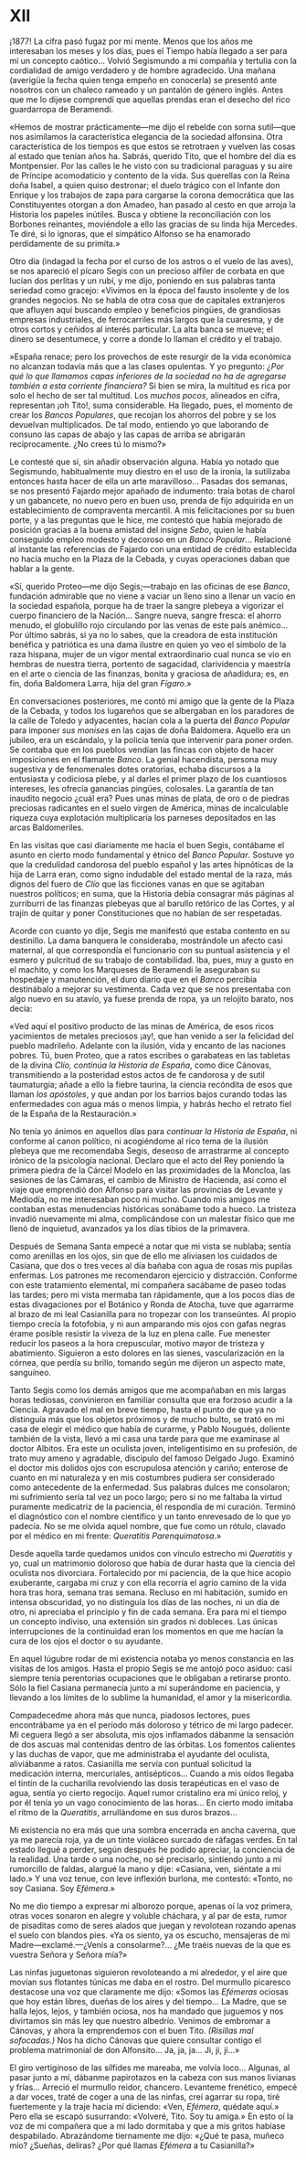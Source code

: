 # XII

¡1877! La cifra pasó fugaz por mi mente. Menos que los años me
interesaban los meses y los días, pues el Tiempo había llegado a ser
para mí un concepto caótico... Volvió Segismundo a mi compañía y
tertulia con la cordialidad de amigo verdadero y de hombre agradecido.
Una mañana (averigüe la fecha quien tenga empeño en conocerla) se
presentó ante nosotros con un chaleco rameado y un pantalón de género
inglés. Antes que me lo dijese comprendí que aquellas prendas eran el
desecho del rico guardarropa de Beramendi.

«Hemos de mostrar prácticamente—me dijo el rebelde con sorna sutil—que nos
asimilamos la característica elegancia de la sociedad alfonsina. Otra
característica de los tiempos es que estos se retrotraen y vuelven las cosas al
estado que tenían años ha. Sabrás, querido Tito, que el hombre del día es
Montpensier. Por las calles le he visto con su tradicional paraguas y su aire
de Príncipe acomodaticio y contento de la vida. Sus querellas con la Reina doña
Isabel, a quien quiso destronar; el duelo trágico con el Infante don Enrique
y los trabajos de zapa para cargarse la corona democrática que las
Constituyentes otorgan a don Amadeo, han pasado al cesto en que arroja la
Historia los papeles inútiles. Busca y obtiene la reconciliación con los
Borbones reinantes, moviéndole a ello las gracias de su linda hija Mercedes. Te
diré, si lo ignoras, que el simpático Alfonso se ha enamorado perdidamente de
su primita.»

Otro día (indagad la fecha por el curso de los astros o el vuelo de las
aves), se nos apareció el pícaro Segis con un precioso alfiler de
corbata en que lucían dos perlitas y un rubí, y me dijo, poniendo en sus
palabras tanta seriedad como gracejo: «Vivimos en la época del fausto
insolente y de los grandes negocios. No se habla de otra cosa que de
capitales extranjeros que afluyen aquí buscando empleo y beneficios
pingües, de grandiosas empresas industriales, de ferrocarriles más
largos que la cuaresma, y de otros cortos y ceñidos al interés
particular. La alta banca se mueve; el dinero se desentumece, y corre a
donde lo llaman el crédito y el trabajo.

»España renace; pero los provechos de este resurgir de la vida económica
no alcanzan todavía más que a las clases opulentas. Y yo pregunto: *¿Por
qué lo que llamamos capas inferiores de la sociedad no ha de agregarse
también a esta corriente financiera?* Si bien se mira, la multitud es
rica por solo el hecho de ser tal multitud. Los *muchos pocos*,
alineados en cifra, representan ¡oh Tito!, suma considerable. Ha
llegado, pues, el momento de crear los *Bancos Populares*, que recojan
los ahorros del pobre y se los devuelvan multiplicados. De tal modo,
entiendo yo que laborando de consuno las capas de abajo y las capas de
arriba se abrigarán recíprocamente. ¿No crees tú lo mismo?»

Le contesté que sí, sin añadir observación alguna. Había yo notado que
Segismundo, habitualmente muy diestro en el uso de la ironía, la
sutilizaba entonces hasta hacer de ella un arte maravilloso... Pasadas
dos semanas, se nos presentó Fajardo mejor apañado de indumento: traía
botas de charol y un gabancete, no nuevo pero en buen uso, prenda de
fijo adquirida en un establecimiento de compraventa mercantil. A mis
felicitaciones por su buen porte, y a las preguntas que le hice, me
contestó que había mejorado de posición gracias a la buena amistad del
insigne *Sebo*, quien le había conseguido empleo modesto y decoroso en
un *Banco Popular*... Relacioné al instante las referencias de Fajardo
con una entidad de crédito establecida no hacía mucho en la Plaza de la
Cebada, y cuyas operaciones daban que hablar a la gente.

«Sí, querido Proteo—me dijo Segis;—trabajo en las oficinas de ese
*Banco*, fundación admirable que no viene a vaciar un lleno sino a
llenar un vacío en la sociedad española, porque ha de traer la sangre
plebeya a vigorizar el cuerpo financiero de la Nación... Sangre nueva,
sangre fresca: el ahorro menudo, el globulillo rojo circulando por las
venas de este país anémico... Por último sabrás, si ya no lo sabes, que
la creadora de esta institución benéfica y patriótica es una dama
ilustre en quien yo veo el símbolo de la raza hispana, mujer de un vigor
mental extraordinario cual nunca se vio en hembras de nuestra tierra,
portento de sagacidad, clarividencia y maestría en el arte o ciencia de
las finanzas, bonita y graciosa de añadidura; es, en fin, doña Baldomera
Larra, hija del gran *Fígaro*.»

En conversaciones posteriores, me contó mi amigo que la gente de la
Plaza de la Cebada, y todos los lugareños que se albergaban en los
paradores de la calle de Toledo y adyacentes, hacían cola a la puerta
del *Banco Popular* para imponer *sus monises* en las cajas de doña
Baldomera. Aquello era un jubileo, era un escándalo, y la policía tenía
que intervenir para poner orden. Se contaba que en los pueblos vendían
las fincas con objeto de hacer imposiciones en el flamante *Banco*. La
genial hacendista, persona muy sugestiva y de fenomenales dotes
oratorias, echaba discursos a la entusiasta y codiciosa plebe, y al
darles el primer plazo de los cuantiosos intereses, les ofrecía
ganancias pingües, colosales. La garantía de tan inaudito negocio ¿cuál
era? Pues unas minas de plata, de oro o de piedras preciosas radicantes
en el suelo virgen de América, minas de incalculable riqueza cuya
explotación multiplicaría los parneses depositados en las arcas
Baldomeriles.

En las visitas que casi diariamente me hacía el buen Segis, contábame el
asunto en cierto modo fundamental y étnico del *Banco Popular*. Sostuve
yo que la credulidad candorosa del pueblo español y las artes hipnóticas
de la hija de Larra eran, como signo indudable del estado mental de la
raza, más dignos del fuero de *Clío* que las ficciones vanas en que se
agitaban nuestros políticos; en suma, que la Historia debía consagrar
más páginas al zurriburri de las finanzas plebeyas que al barullo
retórico de las Cortes, y al trajín de quitar y poner Constituciones que
no habían de ser respetadas.

Acorde con cuanto yo dije, Segis me manifestó que estaba contento en su
destinillo. La dama banquera le consideraba, mostrándole un afecto casi
maternal, al que correspondía el funcionario con su puntual asistencia y
el esmero y pulcritud de su trabajo de contabilidad. Iba, pues, muy a
gusto en el machito, y como los Marqueses de Beramendi le aseguraban su
hospedaje y manutención, el duro diario que en el *Banco* percibía
destinábalo a mejorar su vestimenta. Cada vez que se nos presentaba con
algo nuevo en su atavío, ya fuese prenda de ropa, ya un relojito barato,
nos decía:

«Ved aquí el positivo producto de las minas de América, de esos ricos
yacimientos de metales preciosos ¡ay!, que han venido a ser la felicidad
del pueblo madrileño. Adelante con la ilusión, vida y encanto de las
naciones pobres. Tú, buen Proteo, que a ratos escribes o garabateas en
las tabletas de la divina *Clío, continúa la Historia de España*, como
dice Cánovas, transmitiendo a la posteridad estos actos de fe candorosa
y de sutil taumaturgia; añade a ello la fiebre taurina, la ciencia
recóndita de esos que llaman *los apóstoles*, y que andan por los
barrios bajos curando todas las enfermedades con agua más o menos
limpia, y habrás hecho el retrato fiel de la España de la Restauración.»

No tenía yo ánimos en aquellos días para *continuar la Historia de
España*, ni conforme al canon político, ni acogiéndome al rico tema de
la ilusión plebeya que me recomendaba Segis, deseoso de arrastrarme al
concepto irónico de la psicología nacional. Declaro que el acto del Rey
poniendo la primera piedra de la Cárcel Modelo en las proximidades de la
Moncloa, las sesiones de las Cámaras, el cambio de Ministro de Hacienda,
así como el viaje que emprendió don Alfonso para visitar las provincias
de Levante y Mediodía, no me interesaban poco ni mucho. Cuando mis
amigos me contaban estas menudencias históricas sonábame todo a hueco.
La tristeza invadió nuevamente mi alma, complicándose con un malestar
físico que me llenó de inquietud, avanzados ya los días tibios de la
primavera.

Después de Semana Santa empecé a notar que mi vista se nublaba; sentía
como arenillas en los ojos, sin que de ello me aliviasen los cuidados de
Casiana, que dos o tres veces al día bañaba con agua de rosas mis
pupilas enfermas. Los patrones me recomendaron ejercicio y distracción.
Conforme con este tratamiento elemental, mi compañera sacábame de paseo
todas las tardes; pero mi vista mermaba tan rápidamente, que a los pocos
días de estas divagaciones por el Botánico y Ronda de Atocha, tuve que
agarrarme al brazo de mi leal Casianilla para no tropezar con los
transeúntes. Al propio tiempo crecía la fotofobia, y ni aun amparando
mis ojos con gafas negras érame posible resistir la viveza de la luz en
plena calle. Fue menester reducir los paseos a la hora crepuscular,
motivo mayor de tristeza y abatimiento. Siguieron a esto dolores en las
sienes, vascularización en la córnea, que perdía su brillo, tomando
según me dijeron un aspecto mate, sanguíneo.

Tanto Segis como los demás amigos que me acompañaban en mis largas horas
tediosas, convinieron en familiar consulta que era forzoso acudir a la
Ciencia. Agravado el mal en breve tiempo, hasta el punto de que ya no
distinguía más que los objetos próximos y de mucho bulto, se trató en mi
casa de elegir el médico que había de curarme, y Pablo Nougués, doliente
también de la vista, llevó a mi casa una tarde para que me examinase al
doctor Albitos. Era este un oculista joven, inteligentísimo en su
profesión, de trato muy ameno y agradable, discípulo del famoso Delgado
Jugo. Examinó el doctor mis dolidos ojos con escrupulosa atención y
cariño; enterose de cuanto en mi naturaleza y en mis costumbres pudiera
ser considerado como antecedente de la enfermedad. Sus palabras dulces
me consolaron; mi sufrimiento sería tal vez un poco largo; pero si no me
faltaba la virtud puramente medicatriz de la paciencia, él respondía de
mi curación. Terminó el diagnóstico con el nombre científico y un tanto
enrevesado de lo que yo padecía. No se me olvida aquel nombre, que fue
como un rótulo, clavado por el médico en mi frente: *Queratitis
Parenquimatosa*.»

Desde aquella tarde quedamos unidos con vínculo estrecho mi *Queratitis*
y yo, cual un matrimonio doloroso que había de durar hasta que la
ciencia del oculista nos divorciara. Fortalecido por mi paciencia, de la
que hice acopio exuberante, cargaba mi cruz y con ella recorría el agrio
camino de la vida hora tras hora, semana tras semana. Recluso en mi
habitación, sumido en intensa obscuridad, yo no distinguía los días de
las noches, ni un día de otro, ni apreciaba el principio y fin de cada
semana. Era para mí el tiempo un concepto indiviso, una extensión sin
grados ni dobleces. Las únicas interrupciones de la continuidad eran los
momentos en que me hacían la cura de los ojos el doctor o su ayudante.

En aquel lúgubre rodar de mi existencia notaba yo menos constancia en
las visitas de los amigos. Hasta el propio Segis se me antojó poco
asiduo: casi siempre tenía perentorias ocupaciones que le obligaban a
retirarse pronto. Sólo la fiel Casiana permanecía junto a mí superándome
en paciencia, y llevando a los límites de lo sublime la humanidad, el
amor y la misericordia.

Compadecedme ahora más que nunca, piadosos lectores, pues encontrábame
ya en el período más doloroso y tétrico de mi largo padecer. Mi ceguera
llegó a ser absoluta, mis ojos inflamados dábanme la sensación de dos
ascuas mal contenidas dentro de las órbitas. Los fomentos calientes y
las duchas de vapor, que me administraba el ayudante del oculista,
aliviábanme a ratos. Casianilla me servía con puntual solicitud la
medicación interna, mercuriales, antisépticos... Cuando a mis oídos
llegaba el tintín de la cucharilla revolviendo las dosis terapéuticas en
el vaso de agua, sentía yo cierto regocijo. Aquel rumor cristalino era
mi único reloj, y por él tenía yo un vago conocimiento de las horas...
En cierto modo imitaba el ritmo de la *Queratitis*, arrullándome en sus
duros brazos...

Mi existencia no era más que una sombra encerrada en ancha caverna, que
ya me parecía roja, ya de un tinte violáceo surcado de ráfagas verdes.
En tal estado llegué a perder, según después he podido apreciar, la
conciencia de la realidad. Una tarde o una noche, no sé precisarlo,
sintiendo junto a mí rumorcillo de faldas, alargué la mano y dije:
«Casiana, ven, siéntate a mi lado.» Y una voz tenue, con leve inflexión
burlona, me contestó: «Tonto, no soy Casiana. Soy *Efémera*.»

No me dio tiempo a expresar mi alborozo porque, apenas oí la voz
primera, otras voces sonaron en alegre y voluble cháchara, y al par de
esta, rumor de pisaditas como de seres alados que juegan y revolotean
rozando apenas el suelo con blandos pies. «Ya os siento, ya os escucho,
mensajeras de mi Madre—exclamé.—¿Venís a consolarme?... ¿Me traéis
nuevas de la que es vuestra Señora y Señora mía?»

Las ninfas juguetonas siguieron revoloteando a mi alrededor, y el aire
que movían sus flotantes túnicas me daba en el rostro. Del murmullo
picaresco destacose una voz que claramente me dijo: «Somos las
*Efémeras* ociosas que hoy están libres, dueñas de los aires y del
tiempo... La Madre, que se halla lejos, lejos, y también ociosa, nos ha
mandado que juguemos y nos divirtamos sin más ley que nuestro albedrío.
Venimos de embromar a Cánovas, y ahora la emprendemos con el buen Tito.
*(Risillas mal sofocadas.)* Nos ha dicho Cánovas que quiere consultar
contigo el problema matrimonial de don Alfonsito... Ja, ja, ja... Ji,
ji, ji...»

El giro vertiginoso de las sílfides me mareaba, me volvía loco...
Algunas, al pasar junto a mí, dábanme papirotazos en la cabeza con sus
manos livianas y frías... Arreció el murmullo reidor, chancero.
Levanteme frenético, empecé a dar voces, traté de coger a una de las
ninfas, creí agarrar su ropa, tiré fuertemente y la traje hacia mí
diciendo: «Ven, *Efémera*, quédate aquí.» Pero ella se escapó
susurrando: «Volveré, Tito. Soy tu amiga.» En esto oí la voz de mi
compañera que a mi lado dormitaba y que a mis gritos habíase
despabilado. Abrazándome tiernamente me dijo: «¿Qué te pasa, muñeco mío?
¿Sueñas, deliras? ¿Por qué llamas *Efémera* a tu Casianilla?»

